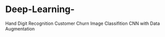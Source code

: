# Deep-Learning-

Hand Digit Recognition 
Customer Churn 
Image Classifition CNN with Data Augmentation 
